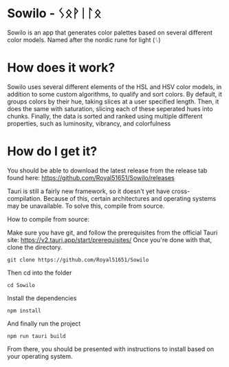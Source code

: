 # Sowilo - ᛊᛟᚹᛁᛚᛟ
Sowilo is an app that generates color palettes based on several different color models. Named after the nordic rune for light (ᛊ)

# How does it work?
Sowilo uses several different elements of the HSL and HSV color models, in addition to some custom algorithms, to qualify and sort colors. By default, it groups colors by their hue, taking slices at a user specified length. Then, it does the same with saturation, slicing each of these seperated hues into chunks. Finally, the data is sorted and ranked using multiple different properties, such as luminosity, vibrancy, and colorfulness

# How do I get it?
You should be able to download the latest release from the release tab found here:  https://github.com/Royal51651/Sowilo/releases

Tauri is still a fairly new framework, so it doesn't yet have cross-compilation. Because of this, certain architectures and operating systems may be unavailable. To solve this, compile from source.

How to compile from source:

Make sure you have git, and follow the prerequisites from the official Tauri site: https://v2.tauri.app/start/prerequisites/
Once you're done with that, clone the directory.

```git clone https://github.com/Royal51651/Sowilo```

Then cd into the folder

```cd Sowilo```

Install the dependencies

```npm install```

And finally run the project

```npm run tauri build```

From there, you should be presented with instructions to install based on your operating system.
